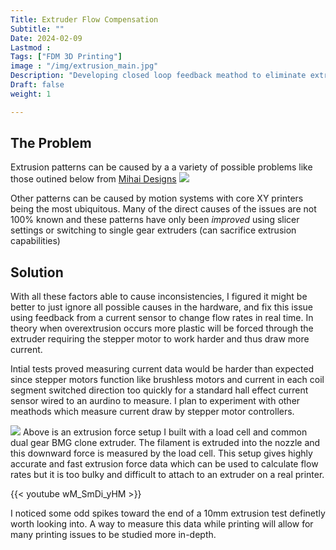 ```yaml
---
Title: Extruder Flow Compensation
Subtitle: ""
Date: 2024-02-09
Lastmod : 
Tags: ["FDM 3D Printing"]
image : "/img/extrusion_main.jpg"
Description: "Developing closed loop feedback meathod to eliminate extrusion inconsistencies"
Draft: false
weight: 1

---
```


## The Problem
Extrusion patterns can be caused by a a variety of possible problems like those outined below from [Mihai Designs]("https://mihaidesigns.com/inconsistent-extrusion/") 
 ![](/img/extrusion_ex.png "")

Other patterns can be caused by motion systems with core XY printers being the most ubiquitous. Many of the direct causes of the issues are not 100% known and these patterns have only been *improved* using slicer settings or switching to single gear extruders (can sacrifice extrusion capabilities)  


## Solution
With all these factors able to cause inconsistencies, I figured it might be better to just ignore all possible causes in the hardware, and fix this issue using feedback from a current sensor to change flow rates in real time. In theory when overextrusion occurs more plastic will be forced through the extruder requiring the stepper motor to work harder and thus draw more current.  

Intial tests proved measuring current data would be harder than expected since stepper motors function like brushless motors and current in each coil segment switched direction too quickly for a standard hall effect current sensor wired to an aurdino to measure. I plan to experiment with other meathods which measure current draw by stepper motor controllers.  

![](/img/extrusion_main.jpg)
Above is an extrusion force setup I built with a load cell and common dual gear BMG clone extruder. The filament is extruded into the nozzle and this downward force is measured by the load cell. This setup gives highly accurate and fast extrusion force data which can be used to calculate flow rates but it is too bulky and difficult to attach to an extruder on a real printer. 

{{< youtube wM_SmDi_yHM >}}

I noticed some odd spikes toward the end of a 10mm extrusion test definetly worth looking into. A way to measure this data while printing will allow for many printing issues to be studied more in-depth.
